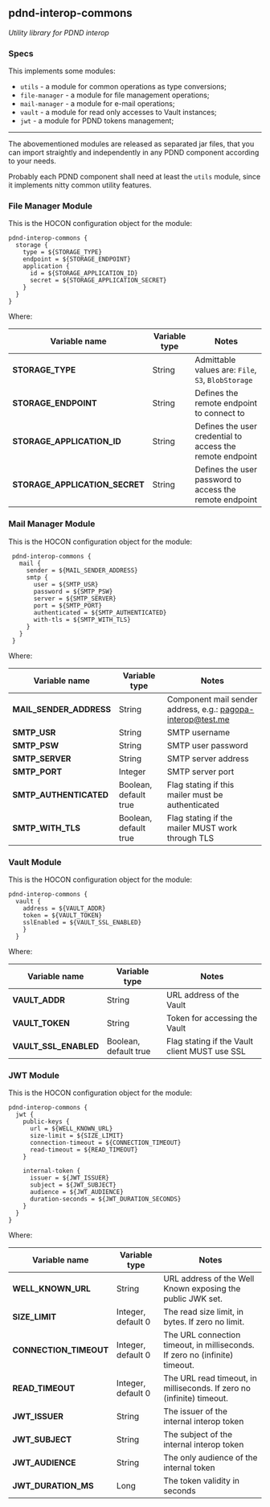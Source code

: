 pdnd-interop-commons
---

_Utility library for PDND interop_

### Specs

This implements some modules:

- `utils` - a module for common operations as type conversions;
- `file-manager` - a module for file management operations;
- `mail-manager` - a module for e-mail operations;
- `vault` - a module for read only accesses to Vault instances;
- `jwt` - a module for PDND tokens management;

---

The abovementioned modules are released as separated jar files, that you can import straightly and independently in any PDND component according to your needs.  

Probably each PDND component shall need at least the `utils` module, since it implements nitty common utility features.

### File Manager Module
This is the HOCON configuration object for the module:

```
pdnd-interop-commons {
  storage {
    type = ${STORAGE_TYPE}
    endpoint = ${STORAGE_ENDPOINT}
    application {
      id = ${STORAGE_APPLICATION_ID}
      secret = ${STORAGE_APPLICATION_SECRET}
    }
  }
}
```

Where:

| Variable name                  | Variable type | Notes                                                                    |
|--------------------------------| ------------- |--------------------------------------------------------------------------|
| **STORAGE_TYPE**               | String | Admittable values are: `File`, `S3`, `BlobStorage`                       |
| **STORAGE_ENDPOINT**           | String | Defines the remote endpoint to connect to                                |
| **STORAGE_APPLICATION_ID**     | String | Defines the user credential to access the remote endpoint                |
| **STORAGE_APPLICATION_SECRET** | String | Defines the user password to access the remote endpoint                  |

### Mail Manager Module
This is the HOCON configuration object for the module:

```
 pdnd-interop-commons {
   mail {
     sender = ${MAIL_SENDER_ADDRESS}
     smtp {
       user = ${SMTP_USR}
       password = ${SMTP_PSW}
       server = ${SMTP_SERVER}
       port = ${SMTP_PORT}
       authenticated = ${SMTP_AUTHENTICATED}
       with-tls = ${SMTP_WITH_TLS}
     }
   }
 }
```
Where:

| Variable name           | Variable type         | Notes                                                       |
|-------------------------|-----------------------|-------------------------------------------------------------|
| **MAIL_SENDER_ADDRESS** | String                | Component mail sender address, e.g.: pagopa-interop@test.me |
| **SMTP_USR**            | String                | SMTP username                                               |
| **SMTP_PSW**            | String                | SMTP user password                                          |
| **SMTP_SERVER**         | String                | SMTP server address                                         |
| **SMTP_PORT**           | Integer               | SMTP server port                                            |
| **SMTP_AUTHENTICATED**  | Boolean, default true | Flag stating if this mailer must be authenticated           |
| **SMTP_WITH_TLS**       | Boolean, default true | Flag stating if the mailer MUST work through TLS            |

### Vault Module
This is the HOCON configuration object for the module:

```
pdnd-interop-commons {
  vault {
    address = ${VAULT_ADDR}
    token = ${VAULT_TOKEN}
    sslEnabled = ${VAULT_SSL_ENABLED}
    }
  }
```

Where:

| Variable name           | Variable type         | Notes                                         |
|-------------------------|-----------------------|-----------------------------------------------|
| **VAULT_ADDR** | String                | URL address of the Vault                      |
| **VAULT_TOKEN**            | String                | Token for accessing the Vault                 |
| **VAULT_SSL_ENABLED**            | Boolean, default true | Flag stating if the Vault client MUST use SSL |

### JWT Module
This is the HOCON configuration object for the module:

```
pdnd-interop-commons {
  jwt {
    public-keys {
      url = ${WELL_KNOWN_URL}
      size-limit = ${SIZE_LIMIT}
      connection-timeout = ${CONNECTION_TIMEOUT}
      read-timeout = ${READ_TIMEOUT}
    }
    
    internal-token {
      issuer = ${JWT_ISSUER}
      subject = ${JWT_SUBJECT}
      audience = ${JWT_AUDIENCE}
      duration-seconds = ${JWT_DURATION_SECONDS}
    }
  }
}
```

Where:

| Variable name         | Variable type      | Notes                                                                                        |
|-----------------------|--------------------|----------------------------------------------------------------------------------------------|
| **WELL_KNOWN_URL**    | String             | URL address of the Well Known exposing the public JWK set.                                   |
| **SIZE_LIMIT**        | Integer, default 0 | The read size limit, in bytes. If zero no limit.                                             |
| **CONNECTION_TIMEOUT** | Integer, default 0 | The URL connection timeout, in milliseconds. If zero no (infinite) timeout.                  |
| **READ_TIMEOUT**      | Integer, default 0 | The URL read timeout, in milliseconds. If zero no (infinite) timeout.                        |
| **JWT_ISSUER**       | String             | The issuer of the internal interop token                                                     |
| **JWT_SUBJECT**      | String             | The subject of the internal interop token                                                    |
| **JWT_AUDIENCE**      | String             | The only audience of the internal token |
| **JWT_DURATION_MS**   | Long               | The token validity in seconds                                 |
